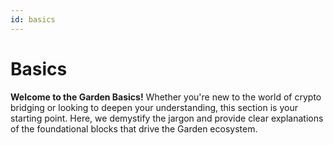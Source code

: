 ```yaml
---
id: basics
---
```


# Basics
**Welcome to the Garden Basics!** Whether you're new to the world of crypto bridging or looking to deepen your understanding, this section is your starting point. Here, we demystify the jargon and provide clear explanations of the foundational blocks that drive the Garden ecosystem. 